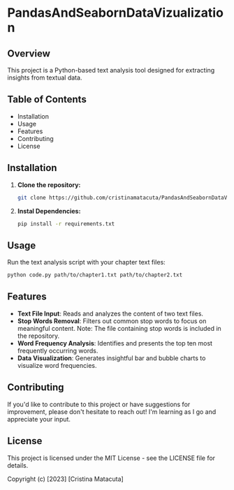 # PandasAndSeabornDataVizualization


## Overview

 This project is a Python-based text analysis tool designed for extracting insights from textual data. 
 
 ## Table of Contents
- Installation
- Usage
- Features
- Contributing
- License



## Installation

1. **Clone the repository:**

   ```bash
   git clone https://github.com/cristinamatacuta/PandasAndSeabornDataVizualization
    ```
2. **Instal Dependencies:**
   ```bash
   pip install -r requirements.txt
   ```
## Usage

Run the text analysis script with your chapter text files:
```bash
python code.py path/to/chapter1.txt path/to/chapter2.txt
```

## Features

- **Text File Input**: Reads and analyzes the content of two text files.
- **Stop Words Removal**: Filters out common stop words to focus on meaningful content.
  Note: The file containing stop words is included in the repository.
- **Word Frequency Analysis**: Identifies and presents the top ten most frequently occurring words.
- **Data Visualization**: Generates insightful bar and bubble charts to visualize word frequencies.

## Contributing
If you'd like to contribute to this project or have suggestions for improvement, please don't hesitate to reach out! I'm learning as I go and appreciate your input.

## License
This project is licensed under the MIT License - see the LICENSE file for details.



Copyright (c) [2023] [Cristina Matacuta]

   

   
   
